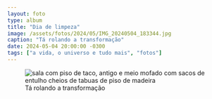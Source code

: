 ```yaml
---
layout: foto
type: album
title: "Dia de limpeza"
image: /assets/fotos/2024/05/IMG_20240504_183344.jpg
caption: "Tá rolando a transformação"
date: 2024-05-04 20:00:00 -0300
tags: ["a vida, o universo e tudo mais", "fotos"]
---
```

<figure class="foto-post">
<img src="{{ site.baseurl }}/assets/fotos/2024/05/IMG_20240504_183344.jpg" alt="sala com piso de taco, antigo e meio mofado com sacos de entulho cheios de tabuas de piso de madeira" title="A limpeza passou por aqui">
<figcaption>Tá rolando a transformação</figcaption>
</figure>